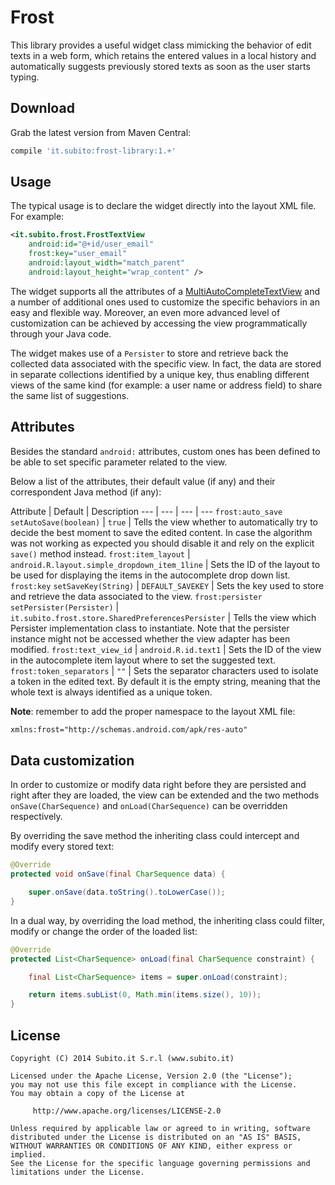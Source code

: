 Frost
=====

This library provides a useful widget class mimicking the behavior of edit texts in a web form, which retains the entered values in a local history and automatically suggests previously stored texts as soon as the user starts typing.

Download
--------

Grab the latest version from Maven Central:

```groovy
compile 'it.subito:frost-library:1.+'
```

Usage
-----

The typical usage is to declare the widget directly into the layout XML file.
For example:

```xml
<it.subito.frost.FrostTextView
    android:id="@+id/user_email"
    frost:key="user_email"
    android:layout_width="match_parent"
    android:layout_height="wrap_content" />
```

The widget supports all the attributes of a [MultiAutoCompleteTextView][1] and a number of additional ones used to customize the specific behaviors in an easy and flexible way. Moreover, an even more advanced level of customization can be achieved by accessing the view programmatically through your Java code.

The widget makes use of a `Persister` to store and retrieve back the collected data associated with the specific view. In fact, the data are stored in separate collections identified by a unique key, thus enabling different views of the same kind (for example: a user name or address field) to share the same list of suggestions.

Attributes
-----

Besides the standard `android:` attributes, custom ones has been defined to be able to set specific parameter related to the view.

Below a list of the attributes, their default value (if any) and their correspondent Java method (if any):

Attribute | Default | Description
--- | --- | --- | ---
`frost:auto_save` `setAutoSave(boolean)` | `true` | Tells the view whether to automatically try to decide the best moment to save the edited content. In case the algorithm was not working as expected you should disable it and rely on the explicit `save()` method instead.
`frost:item_layout` | `android.R.layout.simple_dropdown_item_1line` | Sets the ID of the layout to be used for displaying the items in the autocomplete drop down list.
`frost:key` `setSaveKey(String)`  | `DEFAULT_SAVEKEY` | Sets the key used to store and retrieve the data associated to the view.
`frost:persister` `setPersister(Persister)` | `it.subito.frost.store.SharedPreferencesPersister` | Tells the view which Persister implementation class to instantiate. Note that the persister instance might not be accessed whether the view adapter has been modified.
`frost:text_view_id` | `android.R.id.text1` | Sets the ID of the view in the autocomplete item layout where to set the suggested text.
`frost:token_separators` | `""` |  Sets the separator characters used to isolate a token in the edited text. By default it is the empty string, meaning that the whole text is always identified as a unique token.

**Note**: remember to add the proper namespace to the layout XML file:

```xml
xmlns:frost="http://schemas.android.com/apk/res-auto"
```
Data customization
------------------

In order to customize or modify data right before they are persisted and right after they are loaded, the view can be extended and the two methods `onSave(CharSequence)` and `onLoad(CharSequence)` can be overridden respectively.

By overriding the save method the inheriting class could intercept and modify every stored text:

```java
@Override
protected void onSave(final CharSequence data) {

    super.onSave(data.toString().toLowerCase());
}
```
In a dual way, by overriding the load method, the inheriting class could filter, modify or change the order of the loaded list:

```java
@Override
protected List<CharSequence> onLoad(final CharSequence constraint) {

    final List<CharSequence> items = super.onLoad(constraint);

    return items.subList(0, Math.min(items.size(), 10));
}
```

License
-------

    Copyright (C) 2014 Subito.it S.r.l (www.subito.it)

	Licensed under the Apache License, Version 2.0 (the "License");
	you may not use this file except in compliance with the License.
	You may obtain a copy of the License at
	
	     http://www.apache.org/licenses/LICENSE-2.0
	
	Unless required by applicable law or agreed to in writing, software
	distributed under the License is distributed on an "AS IS" BASIS,
	WITHOUT WARRANTIES OR CONDITIONS OF ANY KIND, either express or implied.
	See the License for the specific language governing permissions and
	limitations under the License.

[1]:http://developer.android.com/reference/android/widget/MultiAutoCompleteTextView.html
